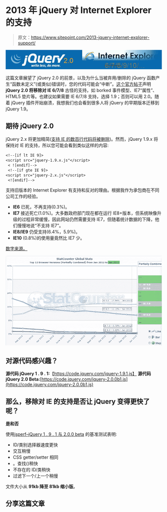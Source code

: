 # 2013 年 jQuery 对 Internet Explorer 的支持

> 原文：<https://www.sitepoint.com/2013-jquery-internet-explorer-support/>

![jquery2-support-for-internet-explorer](img/09daecc48b171e89afd71eb3bb7f32b6.png)

这篇文章展望了 jQuery 2.0 的前景，以及为什么当被弃用/删除的 jQuery 函数产生“函数未定义”(或类似)错误时，您的代码可能会“中断”。[这个官方帖子](http://blog.jquery.com/2012/06/28/jquery-core-version-1-9-and-beyond/)声明 **jQuery 2.0 将移除对 IE 6/7/8** 古怪的支持，如 borked 事件模型、IE7“属性”、HTML5 垫片等。也建议如果需要 IE 6/7/8 支持，选择 1.9；否则可以用 2.0。随着 jQuery 插件开始崩溃，我想我们也会看到很多人将 jQuery 的早期版本迁移到 jQuery 1.9。

## 期待 jQuery 2.0

jQuery 2.x 将更加精简([支持 IE 的数百行代码将被删除](http://www.jquery4u.com/?p=16542))。然而，jQuery 1.9.x 将保持对 IE 的支持，所以您可能会看到类似这样的内容:

```
<!--[if lt IE 9]>
<script src="jquery-1.9.x.js"</script>
 < ![endif]-->
 <!--[if gte IE 9]>
<script src="jquery-2.x.js"</script>
 <![endif]-->
```

支持旧版本的 Internet Explorer 有支持和反对的理由。根据我作为承包商在不同公司工作的经验。

*   **IE6** 已死，不再支持(0.3%)。
*   **IE7** 接近死亡(1.0%)。大多数政府部门现在都在运行 IE8+版本，但系统映像升级的过程非常缓慢，因此网站仍然需要支持 IE7，但随着统计数据的下降，他们慢慢地说“不支持 IE7”。
*   **IE8/IE9** 仍受支持(6.4%，5.9%)。
*   **IE10** (0.8%)的使用量竟然比 IE7 少。

[数字来源。](http://www.w3schools.com/browsers/browsers_explorer.asp)

[![browser-stats-ie-2013](img/74be5ef87eea61279112ad7f89c7f795.png)](https://gs.statcounter.com/#browser_version_partially_combined-ww-monthly-201201-201301-bar)

## 对源代码感兴趣？

**源代码 jQuery 1 . 9 . 1:**【https://code.jquery.com/jquery-1.9.1.js】
**源代码 jQuery 2.0 Beta:**[https://code.jquery.com/jquery-2.0.0b1.js](https://code.jquery.com/jquery-2.0.0b1.js)

## 那么，移除对 IE 的支持是否让 jQuery 变得更快了呢？

**是和否**

使用[jsperf–jQuery 1 . 9 . 1 与 2.0.0 beta](http://jsperf.com/jquery-1-7-2-vs-jquery-1-8/13) 的基准测试表明:

*   ID/类别选择器速度更快
*   交互稍慢
*   CSS getter/setter 相同
*   。查找()稍快
*   不存在的 ID/类稍快
*   过滤下一个/上一个稍慢

文件大小从 **91kb 降至 81kb 缩小版**。

## 分享这篇文章